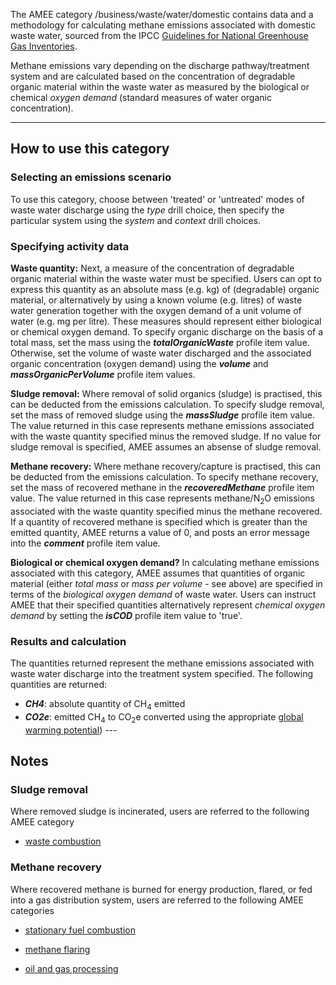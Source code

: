 The AMEE category /business/waste/water/domestic contains data and a
methodology for calculating methane emissions associated with domestic
waste water, sourced from the IPCC [Guidelines for National Greenhouse
Gas
Inventories](http://www.ipcc-nggip.iges.or.jp/public/2006gl/pdf/5_Volume5/V5_6_Ch6_Wastewater.pdf).

Methane emissions vary depending on the discharge pathway/treatment
system and are calculated based on the concentration of degradable
organic material within the waste water as measured by the biological or
chemical *oxygen demand* (standard measures of water organic
concentration).

-----

## How to use this category

### Selecting an emissions scenario

To use this category, choose between 'treated' or 'untreated' modes of
waste water discharge using the *type* drill choice, then specify the
particular system using the *system* and *context* drill choices.

### Specifying activity data

**Waste quantity:** Next, a measure of the concentration of degradable
organic material within the waste water must be specified. Users can opt
to express this quantity as an absolute mass (e.g. kg) of (degradable)
organic material, or alternatively by using a known volume (e.g. litres)
of waste water generation together with the oxygen demand of a unit
volume of water (e.g. mg per litre). These measures should represent
either biological or chemical oxygen demand. To specify organic
discharge on the basis of a total mass, set the mass using the
***totalOrganicWaste*** profile item value. Otherwise, set the volume of
waste water discharged and the associated organic concentration (oxygen
demand) using the ***volume*** and ***massOrganicPerVolume*** profile
item values.

**Sludge removal:** Where removal of solid organics (sludge) is
practised, this can be deducted from the emissions calculation. To
specify sludge removal, set the mass of removed sludge using the
***massSludge*** profile item value. The value returned in this case
represents methane emissions associated with the waste quantity
specified minus the removed sludge. If no value for sludge removal is
specified, AMEE assumes an absense of sludge removal.

**Methane recovery:** Where methane recovery/capture is practised, this
can be deducted from the emissions calculation. To specify methane
recovery, set the mass of recovered methane in the
***recoveredMethane*** profile item value. The value returned in this
case represents methane/N<sub>2</sub>O emissions associated with the waste
quantity specified minus the methane recovered. If a quantity of
recovered methane is specified which is greater than the emitted
quantity, AMEE returns a value of 0, and posts an error message into the
***comment*** profile item value.

**Biological or chemical oxygen demand?** In calculating methane
emissions associated with this category, AMEE assumes that quantities of
organic material (either *total mass* or *mass per volume* - see above)
are specified in terms of the *biological oxygen demand* of waste water.
Users can instruct AMEE that their specified quantities alternatively
represent *chemical oxygen demand* by setting the ***isCOD*** profile
item value to 'true'.

### Results and calculation

The quantities returned represent the methane emissions associated with
waste water discharge into the treatment system specified. The following
quantities are returned:

  - ***CH4***: absolute quantity of CH<sub>4</sub> emitted
  - ***CO2e***: emitted CH<sub>4</sub> to CO<sub>2</sub>e converted using the
    appropriate [global warming
    potential](Greenhouse_gases_Global_warming_potentials)) ---

## Notes

### Sludge removal

Where removed sludge is incinerated, users are referred to the following
AMEE category

  - [waste combustion](Other_waste_combustion)

### Methane recovery

Where recovered methane is burned for energy production, flared, or fed
into a gas distribution system, users are referred to the following AMEE
categories

  - [stationary fuel combustion](Stationary_Combustion)

<!-- end list -->

  - [methane flaring](Methane_flaring)

<!-- end list -->

  - [oil and gas processing](Oil_and_gas_fugitive_emissions)
